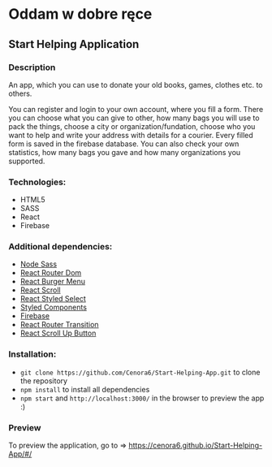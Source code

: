 # Oddam w dobre ręce
## Start Helping Application

### Description
An app, which you can use to donate your old books, games, clothes etc. to others.

You can register and login to your own account, where you fill a form. There you can choose what you can give to other, how many bags you will use to pack the things, choose a city or organization/fundation, choose who you want to help and write your address with details for a courier. Every filled form is saved in the firebase database. You can also check your own statistics, how many bags you gave and how many organizations you supported. 
 
### Technologies:
- HTML5
- SASS
- React
- Firebase

### Additional dependencies: 
- [Node Sass](https://www.npmjs.com/package/node-sass/)
- [React Router Dom](https://www.npmjs.com/package/react-router-dom/)
- [React Burger Menu](https://www.npmjs.com/package/react-burger-menu/)
- [React Scroll](https://www.npmjs.com/package/react-scroll/)
- [React Styled Select](https://www.npmjs.com/package/react-styled-select/)
- [Styled Components](https://www.npmjs.com/package/styled-components/)
- [Firebase](https://www.npmjs.com/package/firebase/)
- [React Router Transition](https://www.npmjs.com/package/react-router-transition)
- [React Scroll Up Button](https://www.npmjs.com/package/react-scroll-up-button)

### Installation:

-  ```git clone https://github.com/Cenora6/Start-Helping-App.git``` to clone the repository
- ```npm install``` to install all dependencies
- ```npm start``` and ```http://localhost:3000/``` in the browser to preview the app :)

### Preview
To preview the application, go to ⇒ https://cenora6.github.io/Start-Helping-App/#/
